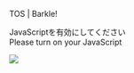 TOS | Barkle!

JavaScriptを有効にしてください  
Please turn on your JavaScript

![](/static-assets/splash.png?1727139374217)